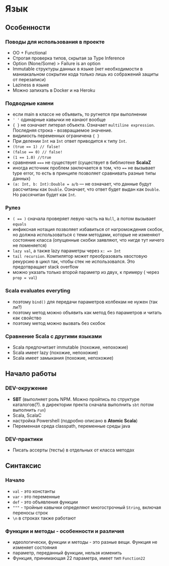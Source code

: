 # Язык

## Особенности

### Поводы для использования в проекте

- OO + Functional
- Строгая проверка типов, скрытая за Type Inference
- Option (None/Some) > Failure is an option
- Immutable структуры данных в языке (нет необходимости в маниакальном сокрытии кода только лишь из сображений защиты от перезаписи)
- Laziness в языке
- Можно запихать в Docker и на Heroku

### Подводные камни

- если main в классе не объявить, то ругнется при выполнении
- `' '` одинарные кавычки не канают вообще
- `{ }` не означает литерал объекта. Означает `multiline expression`. Последняя строка - возвращаемое значение.
- видимость переменных ограничена `{ }`
- При делении `Int` на `Int` ответ приводится к типу `Int`.
- `(true == 1) // false!`
- `(false == 0) // false!`
- `(1 == 1.0) //true`
- сравнения `===` не существует (существует в библиотеке **ScalaZ**
- иногда источник проблем заключается в том, что `==` не вызывает type error, то есть в принципе позволяет сравнивать разные типы данных)
- `(a: Int, b: Int):Double = a/b` — не означает, что данные будут рассчитаны как `Double`. Означает, что ответ будет выдан как `Double`. Но рассячитан будет как `Int`.

### Рулез

- `( == )` сначала проверяет левую часть на `Null`, а потом вызывает `equals`
- инфиксная нотация позволяет избавиться от нагромождения скобок, но должна использоваться с теми методами, которые не изменяют состояние класса (опущенные скобки заявляют, что нигде тут ничего не поменяется)
- `lazy val`, а также lazy параметры через `x: => Int`
- `tail recursion`. Компилятор может преобразовать хвостовую рекурсию в цикл так, чтобы стек не использовался. Это предотвращает stack overflow
- можно указать только второй параметр из двух, к примеру ( через `prop = val`)

### Scala evaluates everyting

- поэтому `bind()` для передачи параметров колбекам не нужен (так ли?)
- поэтому метод можно объявить как метод без параметров и читать как свойство
- поэтому метод можно вызвать без скобок

### Сравнение Scala с другими языками

- Scala предпочитает immutable (похожие, непохожие)
- Scala имеет lazy (похожие, непохожие)
- Scala имеет замыкания (похожие, непохожие)

## Начало работы

### DEV-окружение

- **SBT** (выполняет роль NPM. Можно пройтись по структуре каталогов(?). в директории пректа сначала выполнить `sbt` потом выполнить `run`)
- Scala, ScalaC
- настройка Powershell (подробно описано в **Atomic Scala**)
- Переменная среда classpath, переменные среды java

### DEV-практики

- Писать ассерты (тесты) в отдельных от класса методах

## Синтаксис

### Начало

- `val` - это константы
- `var` - это переменные
- `def` - это объявления функции
- `"""` - тройные кавычки определяют многострочный `String`, включая переносы строк
- `\n` в строках также работают

### Функции и методы - особенности и различия

- идеологически, функции и методы - это разные вещи. Функция не изменяет состояния
- параметр, переданный функции, нельзя изменить
- Функция, принимающая 22 параметра, имеет тип `Function22`



